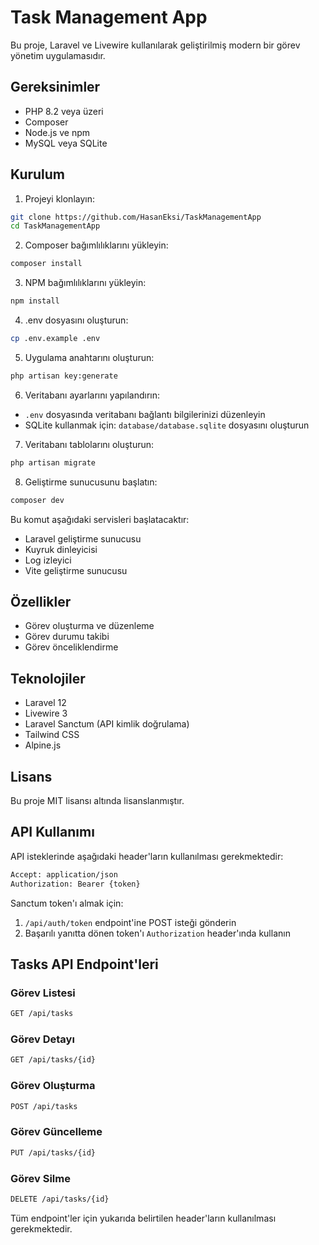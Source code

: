 # Task Management App

Bu proje, Laravel ve Livewire kullanılarak geliştirilmiş modern bir görev yönetim uygulamasıdır.

## Gereksinimler

- PHP 8.2 veya üzeri
- Composer
- Node.js ve npm
- MySQL veya SQLite

## Kurulum

1. Projeyi klonlayın:
```bash
git clone https://github.com/HasanEksi/TaskManagementApp
cd TaskManagementApp
```

2. Composer bağımlılıklarını yükleyin:
```bash
composer install
```

3. NPM bağımlılıklarını yükleyin:
```bash
npm install
```

4. .env dosyasını oluşturun:
```bash
cp .env.example .env
```

5. Uygulama anahtarını oluşturun:
```bash
php artisan key:generate
```

6. Veritabanı ayarlarını yapılandırın:
- `.env` dosyasında veritabanı bağlantı bilgilerinizi düzenleyin
- SQLite kullanmak için: `database/database.sqlite` dosyasını oluşturun

7. Veritabanı tablolarını oluşturun:
```bash
php artisan migrate
```

8. Geliştirme sunucusunu başlatın:
```bash
composer dev
```

Bu komut aşağıdaki servisleri başlatacaktır:
- Laravel geliştirme sunucusu
- Kuyruk dinleyicisi
- Log izleyici
- Vite geliştirme sunucusu

## Özellikler

- Görev oluşturma ve düzenleme
- Görev durumu takibi
- Görev önceliklendirme

## Teknolojiler

- Laravel 12
- Livewire 3
- Laravel Sanctum (API kimlik doğrulama) 
- Tailwind CSS
- Alpine.js

## Lisans

Bu proje MIT lisansı altında lisanslanmıştır. 

## API Kullanımı

API isteklerinde aşağıdaki header'ların kullanılması gerekmektedir:

```bash
Accept: application/json
Authorization: Bearer {token}
```

Sanctum token'ı almak için:
1. `/api/auth/token` endpoint'ine POST isteği gönderin
2. Başarılı yanıtta dönen token'ı `Authorization` header'ında kullanın 

## Tasks API Endpoint'leri

### Görev Listesi
```bash
GET /api/tasks
```

### Görev Detayı
```bash
GET /api/tasks/{id}
```

### Görev Oluşturma
```bash
POST /api/tasks
```

### Görev Güncelleme
```bash
PUT /api/tasks/{id}
```

### Görev Silme
```bash
DELETE /api/tasks/{id}
```

Tüm endpoint'ler için yukarıda belirtilen header'ların kullanılması gerekmektedir.


